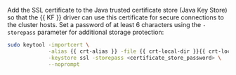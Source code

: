 Add the SSL certificate to the Java trusted certificate store (Java Key Store) so that the {{ KF }} driver can use this certificate for secure connections to the cluster hosts. Set a password of at least 6 characters using the `-storepass` parameter for additional storage protection:

```bash
sudo keytool -importcert \
             -alias {{ crt-alias }} -file {{ crt-local-dir }}{{ crt-local-file }} \
             -keystore ssl -storepass <certificate_store_password> \
             --noprompt
```

